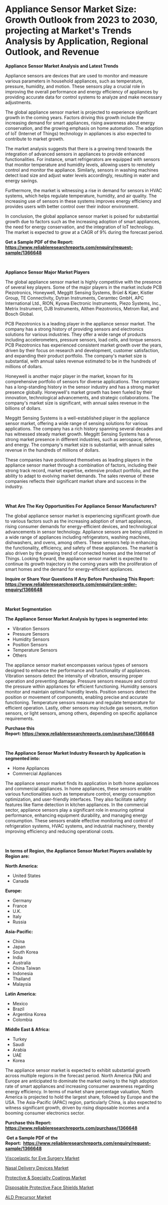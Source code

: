 <p><h1>Appliance Sensor Market Size: Growth Outlook from 2023 to 2030, projecting at Market's Trends Analysis by Application, Regional Outlook, and Revenue</h1></p><p><strong>Appliance Sensor Market Analysis and Latest Trends</strong></p>
<p><p>Appliance sensors are devices that are used to monitor and measure various parameters in household appliances, such as temperature, pressure, humidity, and motion. These sensors play a crucial role in improving the overall performance and energy efficiency of appliances by providing accurate data for control systems to analyze and make necessary adjustments.</p><p>The global appliance sensor market is projected to experience significant growth in the coming years. Factors driving this growth include the increasing demand for smart appliances, rising awareness about energy conservation, and the growing emphasis on home automation. The adoption of IoT (Internet of Things) technology in appliances is also expected to contribute to market growth.</p><p>The market analysis suggests that there is a growing trend towards the integration of advanced sensors in appliances to provide enhanced functionalities. For instance, smart refrigerators are equipped with sensors that monitor temperature and humidity levels, allowing users to remotely control and monitor the appliance. Similarly, sensors in washing machines detect load size and adjust water levels accordingly, resulting in water and energy savings.</p><p>Furthermore, the market is witnessing a rise in demand for sensors in HVAC systems, which helps regulate temperature, humidity, and air quality. The increasing use of sensors in these systems improves energy efficiency and provides users with better control over their indoor environment.</p><p>In conclusion, the global appliance sensor market is poised for substantial growth due to factors such as the increasing adoption of smart appliances, the need for energy conservation, and the integration of IoT technology. The market is expected to grow at a CAGR of 9% during the forecast period.</p></p>
<p><strong>Get a Sample PDF of the Report:&nbsp; <a href="https://www.reliableresearchreports.com/enquiry/request-sample/1366648">https://www.reliableresearchreports.com/enquiry/request-sample/1366648</a></strong></p>
<p>&nbsp;</p>
<p><strong>Appliance Sensor Major Market Players</strong></p>
<p><p>The global appliance sensor market is highly competitive with the presence of several key players. Some of the major players in the market include PCB Piezotronics, Honeywell, Meggitt Sensing Systems, Brüel & Kjær, Kistler Group, TE Connectivity, Dytran Instruments, Ceramtec GmbH, APC International Ltd., RION, Kyowa Electronic Instruments, Piezo Systems, Inc., Metrix Instrument, DJB Instruments, Althen Piezotronics, Metrom Rail, and Bosch Global.</p><p>PCB Piezotronics is a leading player in the appliance sensor market. The company has a strong history of providing sensors and electronics solutions for various industries. They offer a wide range of products including accelerometers, pressure sensors, load cells, and torque sensors. PCB Piezotronics has experienced consistent market growth over the years, driven by their focus on research and development, customer satisfaction, and expanding their product portfolio. The company's market size is substantial, with annual sales revenue estimated to be in the hundreds of millions of dollars.</p><p>Honeywell is another major player in the market, known for its comprehensive portfolio of sensors for diverse applications. The company has a long-standing history in the sensor industry and has a strong market presence globally. Honeywell's market growth has been fueled by their innovation, technological advancements, and strategic collaborations. The company's market size is significant, with annual sales revenue in the billions of dollars.</p><p>Meggitt Sensing Systems is a well-established player in the appliance sensor market, offering a wide range of sensing solutions for various applications. The company has a rich history spanning several decades and has witnessed steady market growth. Meggitt Sensing Systems has a strong market presence in different industries, such as aerospace, defense, and energy. The company's market size is substantial, with annual sales revenue in the hundreds of millions of dollars.</p><p>These companies have positioned themselves as leading players in the appliance sensor market through a combination of factors, including their strong track record, market expertise, extensive product portfolio, and the ability to adapt to evolving market demands. The sales revenue of these companies reflects their significant market share and success in the industry.</p></p>
<p>&nbsp;</p>
<p><strong>What Are The Key Opportunities For Appliance Sensor Manufacturers?</strong></p>
<p><p>The global appliance sensor market is experiencing significant growth due to various factors such as the increasing adoption of smart appliances, rising consumer demands for energy-efficient devices, and technological advancements in sensor technology. Appliance sensors are being utilized in a wide range of appliances including refrigerators, washing machines, dishwashers, and ovens, among others. These sensors help in enhancing the functionality, efficiency, and safety of these appliances. The market is also driven by the growing trend of connected homes and the Internet of Things. Looking forward, the appliance sensor market is expected to continue its growth trajectory in the coming years with the proliferation of smart homes and the demand for energy-efficient appliances.</p></p>
<p><strong>Inquire or Share Your Questions If Any Before Purchasing This Report: <a href="https://www.reliableresearchreports.com/enquiry/pre-order-enquiry/1366648">https://www.reliableresearchreports.com/enquiry/pre-order-enquiry/1366648</a></strong></p>
<p>&nbsp;</p>
<p><strong>Market Segmentation</strong></p>
<p><strong>The Appliance Sensor Market Analysis by types is segmented into:</strong></p>
<p><ul><li>Vibration Sensors</li><li>Pressure Sensors</li><li>Humidity Sensors</li><li>Position Sensors</li><li>Temperature Sensors</li><li>Others</li></ul></p>
<p><p>The appliance sensor market encompasses various types of sensors designed to enhance the performance and functionality of appliances. Vibration sensors detect the intensity of vibration, ensuring proper operation and preventing damage. Pressure sensors measure and control the pressure within appliances for efficient functioning. Humidity sensors monitor and maintain optimal humidity levels. Position sensors detect the position or movement of components, enabling precise and accurate functioning. Temperature sensors measure and regulate temperature for efficient operation. Lastly, other sensors may include gas sensors, motion sensors, or light sensors, among others, depending on specific appliance requirements.</p></p>
<p><strong>Purchase this Report:&nbsp;<a href="https://www.reliableresearchreports.com/purchase/1366648">https://www.reliableresearchreports.com/purchase/1366648</a></strong></p>
<p>&nbsp;</p>
<p><strong>The Appliance Sensor Market Industry Research by Application is segmented into:</strong></p>
<p><ul><li>Home Appliances</li><li>Commercial Appliances</li></ul></p>
<p><p>The appliance sensor market finds its application in both home appliances and commercial appliances. In home appliances, these sensors enable various functionalities such as temperature control, energy consumption optimization, and user-friendly interfaces. They also facilitate safety features like flame detection in kitchen appliances. In the commercial sector, appliance sensors play a significant role in ensuring optimal performance, enhancing equipment durability, and managing energy consumption. These sensors enable effective monitoring and control of refrigeration systems, HVAC systems, and industrial machinery, thereby improving efficiency and reducing operational costs.</p></p>
<p>&nbsp;</p>
<p><strong>In terms of Region, the Appliance Sensor Market Players available by Region are:</strong></p>
<p>
    <p> <strong> North America: </strong>
        <ul>
            <li>United States</li>
            <li>Canada</li>
        </ul>
        </p> 
    <p> <strong> Europe: </strong>
        <ul>
            <li>Germany</li>
            <li>France</li>
            <li>U.K.</li>
            <li>Italy</li>
            <li>Russia</li>
        </ul>
        </p> 
    <p> <strong> Asia-Pacific: </strong>
        <ul>
            <li>China</li>
            <li>Japan</li>
            <li>South Korea</li>
            <li>India</li>
            <li>Australia</li>
            <li>China Taiwan</li>
            <li>Indonesia</li>
            <li>Thailand</li>
            <li>Malaysia</li>
        </ul>
        </p> 
    <p> <strong> Latin America: </strong>
        <ul>
            <li>Mexico</li>
            <li>Brazil</li>
            <li>Argentina Korea</li>
            <li>Colombia</li>
        </ul>
        </p> 
    <p> <strong> Middle East & Africa: </strong>
        <ul>
            <li>Turkey</li>
            <li>Saudi</li>
            <li>Arabia</li>
            <li>UAE</li>
            <li>Korea</li>
        </ul>
    </p>
    </p>
<p><p>The appliance sensor market is expected to exhibit substantial growth across multiple regions in the forecast period. North America (NA) and Europe are anticipated to dominate the market owing to the high adoption rate of smart appliances and increasing consumer awareness regarding energy efficiency. In terms of market share percentage valuation, North America is projected to hold the largest share, followed by Europe and the USA. The Asia-Pacific (APAC) region, particularly China, is also expected to witness significant growth, driven by rising disposable incomes and a booming consumer electronics sector.</p></p>
<p><strong>Purchase this Report: <a href="https://www.reliableresearchreports.com/purchase/1366648">https://www.reliableresearchreports.com/purchase/1366648</a></strong></p>
<p>&nbsp;<strong>Get a Sample PDF of the Report:&nbsp;&nbsp;<a href="https://www.reliableresearchreports.com/enquiry/request-sample/1366648">https://www.reliableresearchreports.com/enquiry/request-sample/1366648</a></strong></p>
<p><strong></strong></p>
<p><p><a href="https://medium.com/@rombilly2345/viscoelastic-for-eye-surgery-market-size-cagr-trends-2024-2030-3ad6c0bf8f19">Viscoelastic for Eye Surgery Market</a></p><p><a href="https://medium.com/@jacks0866979/nasal-delivery-devices-market-size-cagr-trends-2024-2030-1261b4234b19">Nasal Delivery Devices Market</a></p><p><a href="https://issuu.com/reportprime-2/docs/protective-specialty-coatings-market-size-2030.ppt?fr=xKAE9_zU1NQ">Protective & Specialty Coatings Market</a></p><p><a href="https://github.com/Chiragrp26/Market-Research-Report-List-1/blob/main/disposable-protective-face-shields-market.md">Disposable Protective Face Shields Market</a></p><p><a href="https://www.linkedin.com/pulse/ald-precursor-market-research-report-provides-thorough-industry-r4coe/">ALD Precursor Market</a></p></p>